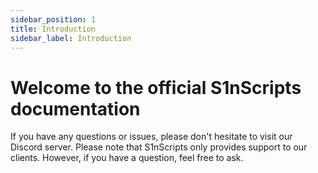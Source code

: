 ```yaml
---
sidebar_position: 1
title: Introduction
sidebar_label: Introduction
---
```


# Welcome to the official S1nScripts documentation

If you have any questions or issues, please don't hesitate to visit our Discord server. Please note that S1nScripts only provides support to our clients. However, if you have a question, feel free to ask.
